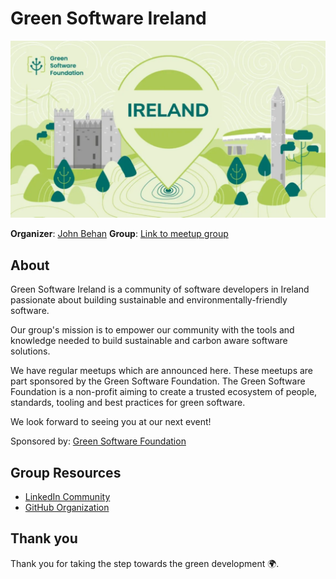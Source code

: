 # Green Software Ireland

![Green Software Ireland](./images/green-software-ireland.png)

**Organizer**: [John Behan](https://www.meetup.com/members/129541712/)
**Group**: [Link to meetup group](https://www.meetup.com/green_software_ireland/)

## About

Green Software Ireland is a community of software developers in Ireland passionate about building sustainable and environmentally-friendly software.

Our group's mission is to empower our community with the tools and knowledge needed to build sustainable and carbon aware software solutions.

We have regular meetups which are announced here. These meetups are part sponsored by the Green Software Foundation. The Green Software Foundation is a non-profit aiming to create a trusted ecosystem of people, standards, tooling and best practices for green software.

We look forward to seeing you at our next event!

Sponsored by: [Green Software Foundation](https://greensoftware.foundation/)

## Group Resources

- [LinkedIn Community](https://www.meetup.com/green_software_ireland/)
- [GitHub Organization](https://github.com/Green-Software-Ireland)

## Thank you

Thank you for taking the step towards the green development 🌍.
